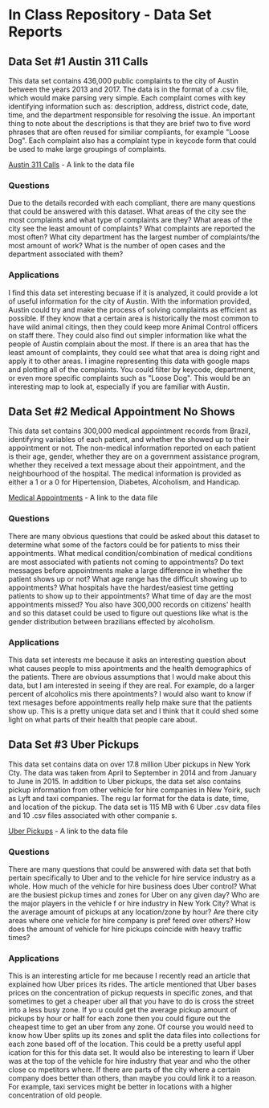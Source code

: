 # In Class Repository - Data Set Reports

## Data Set #1 Austin 311 Calls 
This data set contains 436,000 public complaints to the city of Austin between the years 2013 and 2017. The data is in the format of a .csv file, which would make parsing very simple. Each complaint comes with key identifying information such as: description, address, district code, date, time, and the department responsible for resolving the issue. An important thing to note about the descriptions is that they are brief two to five word phrases that are often reused for similiar compliants, for example "Loose Dog". Each complaint also has a complaint type in keycode form that could be used to make large groupings of complaints. 


[Austin 311 Calls](https://www.kaggle.com/jboysen/austin-calls) - A link to the data file


### Questions
Due to the details recorded with each compliant, there are many questions that could be answered with this dataset. What areas of the city see the most complaints and what type of complaints are they? What areas of the city see the least amount of complaints? What complaints are reported the most often? What city department has the largest number of complaints/the most amount of work? What is the  number of open cases and the department associated with them?

### Applications
I find this data set interesting becuase if it is analyzed, it could provide a lot of useful information for the city of Austin. With the information provided, Austin could try and make the process of solving complaints as efficient as possible. If they know that a certain area is historically the most common to have wild animal citings, then they could keep more Animal Control officers on staff there. They could also find out simpler information like what the people of Austin complain about the most. If there is an area that has the least amount of complaints, they could see what that area is doing right and apply it to other areas. I imagine representing this data with google maps and plotting all of the complaints. You could filter by keycode, department, or even more specific complaints such as "Loose Dog". This would be an interesting map to look at, especially if you are familiar with Austin.



## Data Set #2 Medical Appointment No Shows
This data set contains 300,000 medical appointment records from Brazil, identifying variables of each patient, and whether the showed up to their appointment or not. The non-medical information reported on each patient is their age, gender, whether they are on a government assistance program, whether they received a text message about their appointment, and the neighbourhood of the hospital. The medical information is provided as either a 1 or a 0 for Hipertension, Diabetes, Alcoholism, and Handicap.



[Medical Appointments](https://www.kaggle.com/joniarroba/noshowappointments) - A link to the data file


### Questions
There are many obvious questions that could be asked about this dataset to determine what some of the factors could be for patients to miss their appointments. What medical condition/combination of medical conditions are most associated with patients not coming to appointments? Do text messages before appointments make a large difference in whether the patient shows up or not? What age range has the difficult showing up to appointments? What hospitals have the hardest/easiest time getting patients to show up to their appointments? What time of day are the most appointments missed? You also have 300,000 records on citizens' health and so this dataset could be used to figure out questions like what is the gender distribution between brazilians effected by alcoholism.

### Applications
This data set interests me because it asks an interesting question about what causes people to miss apointments and the health demographics of the patients. There are obvious assumptions that I would make about this data, but I am interested in seeing if they are real. For example, do a larger percent of alcoholics mis there apointments? I would also want to know if text mesages before appointments really help make sure that the patients show up. This is a pretty unique data set and I think that it could shed some light on what parts of their health that people care about.


## Data Set #3 Uber Pickups
This data set contains data on over 17.8 million Uber pickups in New York Cty. The data was taken from April to September in 2014 and from January to June in 2015. In     addition to Uber pickups, the data set also contains pickup information from other vehicle for hire companies in New Yoirk, such as Lyft and taxi companies. The regu    lar format for the data is date, time, and location of the pickup. The data set is 115 MB with 6 Uber .csv data files and 10 .csv files associated with other companie    s.


[Uber Pickups](https://www.kaggle.com/fivethirtyeight/uber-pickups-in-new-york-city) - A link to the data file


### Questions
There are many questions that could be answered with data set that both pertain specifically to Uber and to the vehicle for hire service industry as a whole. How much     of the vehicle for hire business does Uber control? What are the busiest pickup times and zones for Uber on any given day? Who are the major players in the vehicle f    or hire industry in New York City? What is the average amount of pickups at any location/zone by hour? Are there city areas where one vehicle for hire company is pref    fered over others? How does the amount of vehicle for hire pickups coincide with heavy traffic times?

### Applications
This is an interesting article for me because I recently read an article that explained how Uber prices its rides. The article mentioned that Uber bases prices on the     concentration of pickup requests in specific zones, and that sometimes to get a cheaper uber all that you have to do is cross the street into a less busy zone. If yo    u could get the average pickup amount of pickups by hour or half for each zone then you could figure out the cheapest time to get an uber from any zone. Of course you     would need to know how Uber splits up its zones and split the data files into collections for each zone based off of the location. This could be a pretty useful appl    ication for this for this data set. It would also be interesting to learn if Uber was at the top of the vehicle for hire industry that year and who the other close co    mpetitors where. If there are parts of the city where a certain company does better than others, than maybe you could link it to a reason. For example, taxi services     might be better in locations with a higher concentration of old people.


